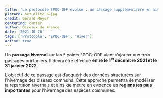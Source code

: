 ```yaml
---
title: 'Le protocole EPOC-ODF évolue : un passage supplémentaire en hiver'
picture: actualite-6.jpg
credit: Gérard Meyer
centering: center
author: Oiseaux de France
date: '2021-10-26'
tags: ['Protocole', 'EPOC-ODF', 'Hiver']
active: true
---
```


Un **passage hivernal** sur les 5 points EPOC-ODF vient s’ajouter aux trois passages printaniers. Il devra être effectué **entre le 1<sup>er</sup> décembre 2021 et le 31 janvier 2022**.

L’objectif de ce passage est d’acquérir des données structurées sur l’hivernage des oiseaux communs. Cette approche permettra de modéliser la répartition hivernale et ainsi de mettre en évidence les **régions les plus importantes** pour l’hivernage des espèces communes.
